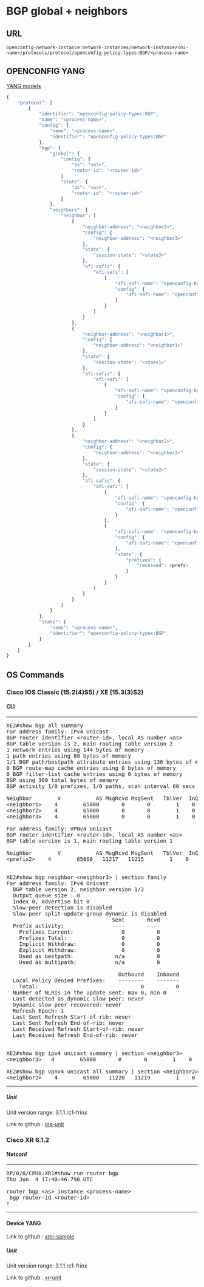 # BGP global + neighbors

## URL

```
openconfig-network-instance:network-instances/network-instance/<ni-name>/protocols/protocol/openconfig-policy-types:BGP/<process-name>
```

## OPENCONFIG YANG

[YANG models](https://github.com/FRINXio/openconfig/tree/master/bgp)

```javascript
{
    "protocol": [
        {
            "identifier": "openconfig-policy-types:BGP",
            "name": "<process-name>",
            "config": {
                "name": "<process-name>",
                "identifier": "openconfig-policy-types:BGP"
            },
            "bgp": {
                "global": {
                    "config": {
                        "as": "<as>",
                        "router-id": "<router-id>"
                    }
                    "state": {
                        "as": "<as>",
                        "router-id": "<router-id>"
                    }
                },
                "neighbors": {
                    "neighbor": [
                        {
                            "neighbor-address": "<neighbor3>",
                            "config": {
                                "neighbor-address": "<neighbor3>"
                            },
                            "state": {
                                "session-state": "<state3>"
                            },
                            "afi-safis": {
                                "afi-safi": [
                                    {
                                        "afi-safi-name": "openconfig-bgp-types:IPV4_UNICAST"
                                        "config": {
                                            "afi-safi-name": "openconfig-bgp-types:IPV4_UNICAST"
                                        }
                                    }
                                ]
                            }
                        },
                        {
                            "neighbor-address": "<neighbor1>",
                            "config": {
                                "neighbor-address": "<neighbor1>"
                            },
                            "state": {
                                "session-state": "<state1>"
                            },
                            "afi-safis": {
                                "afi-safi": [
                                    {
                                        "afi-safi-name": "openconfig-bgp-types:IPV4_UNICAST"
                                        "config": {
                                            "afi-safi-name": "openconfig-bgp-types:IPV4_UNICAST"
                                        }
                                    }
                                ]
                            }
                        },
                        {
                            "neighbor-address": "<neighbor2>",
                            "config": {
                                "neighbor-address": "<neighbor2>"
                            },
                            "state": {
                                "session-state": "<state2>"
                            },
                            "afi-safis": {
                                "afi-safi": [
                                    {
                                        "afi-safi-name": "openconfig-bgp-types:IPV4_UNICAST"
                                        "config": {
                                            "afi-safi-name": "openconfig-bgp-types:IPV4_UNICAST"
                                        }
                                    },
                                    {
                                        "afi-safi-name": "openconfig-bgp-types:L3VPN_IPV4_UNICAST",
                                        "config": {
                                            "afi-safi-name": "openconfig-bgp-types:L3VPN_IPV4_UNICAST"
                                        },
                                        "state": {
                                            "prefixes": {
                                                "received": <prefs>
                                            }
                                        }
                                    }
                                ]
                            }
                        }
                    ]
                }
            },
            "state": {
                "name": "<process-name>",
                "identifier": "openconfig-policy-types:BGP"
            }
        }
    ]
}
```


## OS Commands

### Cisco IOS Classic (15.2(4)S5) / XE (15.3(3)S2)

#### CLI

---
<pre>
XE2#show bgp all summary
For address family: IPv4 Unicast
BGP router identifier &lt;router-id&gt;, local AS number &lt;as&gt;
BGP table version is 2, main routing table version 2
1 network entries using 144 bytes of memory
1 path entries using 80 bytes of memory
1/1 BGP path/bestpath attribute entries using 136 bytes of memory
0 BGP route-map cache entries using 0 bytes of memory
0 BGP filter-list cache entries using 0 bytes of memory
BGP using 360 total bytes of memory
BGP activity 1/0 prefixes, 1/0 paths, scan interval 60 secs

Neighbor        V           AS MsgRcvd MsgSent   TblVer  InQ OutQ Up/Down  State/PfxRcd
&lt;neighbor1&gt;    4        65000       0       0        1    0    0 6d04h    &lt;state1&gt;
&lt;neighbor2&gt;    4        65000       0       0        1    0    0 never    &lt;state2&gt;
&lt;neighbor3&gt;    4        65000       0       0        1    0    0 never    &lt;state3&gt;

For address family: VPNv4 Unicast
BGP router identifier &lt;router-id&gt;, local AS number &lt;as&gt;
BGP table version is 1, main routing table version 1

Neighbor        V           AS MsgRcvd MsgSent   TblVer  InQ OutQ Up/Down  State/PfxRcd
&lt;prefix2&gt;    4        65000   11217   11215        1    0    0 1w0d            &lt;prefs&gt;


XE2#show bgp neighbor &lt;neighbor3&gt; | section family
For address family: IPv4 Unicast
  BGP table version 2, neighbor version 1/2
  Output queue size : 0
  Index 0, Advertise bit 0
  Slow-peer detection is disabled
  Slow-peer split-update-group dynamic is disabled
                                 Sent       Rcvd
  Prefix activity:               ----       ----
    Prefixes Current:               0          0
    Prefixes Total:                 0          0
    Implicit Withdraw:              0          0
    Explicit Withdraw:              0          0
    Used as bestpath:             n/a          0
    Used as multipath:            n/a          0

                                   Outbound    Inbound
  Local Policy Denied Prefixes:    --------    -------
    Total:                                0          0
  Number of NLRIs in the update sent: max 0, min 0
  Last detected as dynamic slow peer: never
  Dynamic slow peer recovered: never
  Refresh Epoch: 1
  Last Sent Refresh Start-of-rib: never
  Last Sent Refresh End-of-rib: never
  Last Received Refresh Start-of-rib: never
  Last Received Refresh End-of-rib: never


XE2#show bgp ipv4 unicast summary | section &lt;neighbor3&gt;
&lt;neighbor3&gt;   4        65000       0       0        1    0    0 never    &lt;state3&gt;

XE2#show bgp vpnv4 unicast all summary | section &lt;neighbor2&gt;
&lt;neighbor2&gt;    4        65000   11220   11219        1    0    0 1w0d            &lt;prefs&gt
</pre>
---

##### Unit

Unit version range: 3.1.1.rc1-frinx

Link to github : [ios-unit](https://github.com/FRINXio/cli-units/tree/master/ios/bgp)

### Cisco XR 6.1.2

#### Netconf

---
<pre>
RP/0/0/CPU0:XR1#show run router bgp
Thu Jun  4 17:40:46.790 UTC

router bgp &lt;as&gt; instance &lt;process-name&gt;
 bgp router-id &lt;router-id&gt;
!
</pre>
---

#### Device YANG
Link to github : [xml-sample]()

##### Unit

Unit version range: 3.1.1.rc1-frinx

Link to github : [xr-unit](https://github.com/FRINXio/unitopo-units/tree/master/xr-6-bgp-unit)

